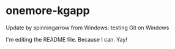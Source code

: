 onemore-kgapp
=============

Update by spinningarrow from Windows: testing Git on Windows

I'm editing the README file. Because I can. Yay!